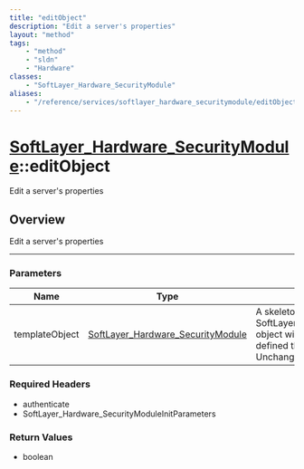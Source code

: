 ```yaml
---
title: "editObject"
description: "Edit a server's properties"
layout: "method"
tags:
    - "method"
    - "sldn"
    - "Hardware"
classes:
    - "SoftLayer_Hardware_SecurityModule"
aliases:
    - "/reference/services/softlayer_hardware_securitymodule/editObject"
---
```

# [SoftLayer_Hardware_SecurityModule](/reference/services/SoftLayer_Hardware_SecurityModule)::editObject

Edit a server's properties


## Overview 
Edit a server's properties 

-----

### Parameters 
|Name | Type | Description |
| --- | --- | --- |
|templateObject| <a href='/reference/datatypes/SoftLayer_Hardware_SecurityModule'>SoftLayer_Hardware_SecurityModule </a>| A skeleton SoftLayer_Hardware_SecurityModule object with only the properties defined that you wish to change. Unchanged properties are left alone.|


### Required Headers
* authenticate
* SoftLayer_Hardware_SecurityModuleInitParameters


### Return Values
* boolean




